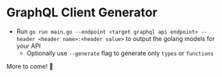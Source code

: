 # GraphQL Client Generator

* Run `go run main.go --endpoint <target graphql api endpoint> --header <header name>:<header value>` to output the golang models for your API
  * Optionally use `--generate` flag to generate only `types` or `functions`

More to come! 🚀
